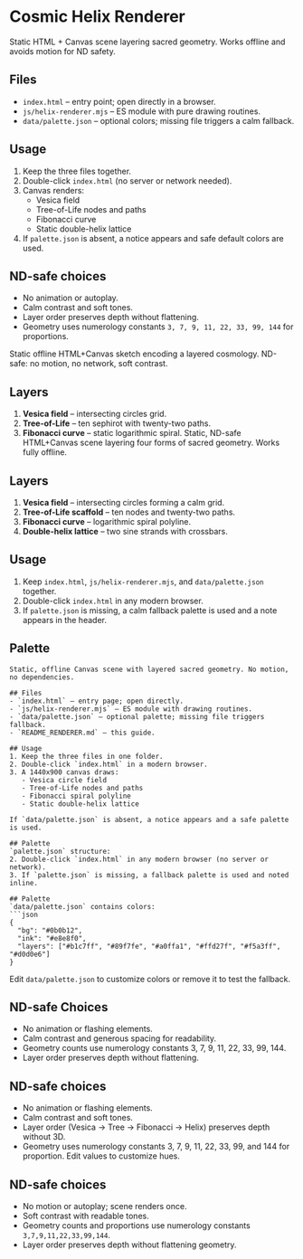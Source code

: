 # Cosmic Helix Renderer

Static HTML + Canvas scene layering sacred geometry. Works offline and avoids motion for ND safety.

## Files
- `index.html` – entry point; open directly in a browser.
- `js/helix-renderer.mjs` – ES module with pure drawing routines.
- `data/palette.json` – optional colors; missing file triggers a calm fallback.

## Usage
1. Keep the three files together.
2. Double-click `index.html` (no server or network needed).
3. Canvas renders:
   - Vesica field
   - Tree-of-Life nodes and paths
   - Fibonacci curve
   - Static double-helix lattice
4. If `palette.json` is absent, a notice appears and safe default colors are used.

## ND-safe choices
- No animation or autoplay.
- Calm contrast and soft tones.
- Layer order preserves depth without flattening.
- Geometry uses numerology constants `3, 7, 9, 11, 22, 33, 99, 144` for proportions.

Static offline HTML+Canvas sketch encoding a layered cosmology. ND-safe: no motion, no network, soft contrast.

## Layers
1. **Vesica field** – intersecting circles grid.
2. **Tree-of-Life** – ten sephirot with twenty-two paths.
3. **Fibonacci curve** – static logarithmic spiral.
Static, ND-safe HTML+Canvas scene layering four forms of sacred geometry. Works fully offline.

## Layers
1. **Vesica field** – intersecting circles forming a calm grid.
2. **Tree-of-Life scaffold** – ten nodes and twenty-two paths.
3. **Fibonacci curve** – logarithmic spiral polyline.
4. **Double-helix lattice** – two sine strands with crossbars.

## Usage
1. Keep `index.html`, `js/helix-renderer.mjs`, and `data/palette.json` together.
2. Double-click `index.html` in any modern browser.
3. If `palette.json` is missing, a calm fallback palette is used and a note appears in the header.

## Palette
```
Static, offline Canvas scene with layered sacred geometry. No motion, no dependencies.

## Files
- `index.html` — entry page; open directly.
- `js/helix-renderer.mjs` — ES module with drawing routines.
- `data/palette.json` — optional palette; missing file triggers fallback.
- `README_RENDERER.md` — this guide.

## Usage
1. Keep the three files in one folder.
2. Double-click `index.html` in a modern browser.
3. A 1440x900 canvas draws:
   - Vesica circle field
   - Tree-of-Life nodes and paths
   - Fibonacci spiral polyline
   - Static double-helix lattice

If `data/palette.json` is absent, a notice appears and a safe palette is used.

## Palette
`palette.json` structure:
2. Double-click `index.html` in any modern browser (no server or network).
3. If `palette.json` is missing, a fallback palette is used and noted inline.

## Palette
`data/palette.json` contains colors:
```json
{
  "bg": "#0b0b12",
  "ink": "#e8e8f0",
  "layers": ["#b1c7ff", "#89f7fe", "#a0ffa1", "#ffd27f", "#f5a3ff", "#d0d0e6"]
}
```
Edit `data/palette.json` to customize colors or remove it to test the fallback.

## ND-safe Choices
- No animation or flashing elements.
- Calm contrast and generous spacing for readability.
- Geometry counts use numerology constants 3, 7, 9, 11, 22, 33, 99, 144.
- Layer order preserves depth without flattening.
## ND-safe choices
- No animation or flashing elements.
- Calm contrast and soft tones.
- Layer order (Vesica -> Tree -> Fibonacci -> Helix) preserves depth without 3D.
- Geometry uses numerology constants 3, 7, 9, 11, 22, 33, 99, and 144 for proportion.
Edit values to customize hues.

## ND-safe choices
- No motion or autoplay; scene renders once.
- Soft contrast with readable tones.
- Geometry counts and proportions use numerology constants `3,7,9,11,22,33,99,144`.
- Layer order preserves depth without flattening geometry.
